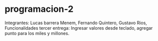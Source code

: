 # programacion-2
Integrantes: Lucas barrera Menem, Fernando Quintero, Gustavo Rios, Funcionalidades tercer entrega:
Ingresar valores desde teclado, agregar punto para los miles y millones.
